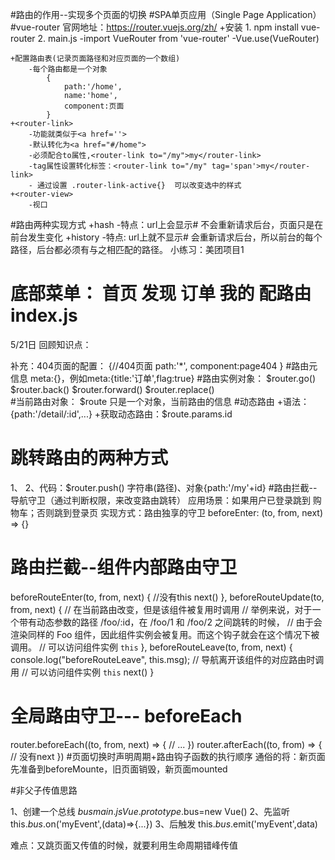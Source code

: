 #路由的作用--实现多个页面的切换
#SPA单页应用（Single Page Application）
#vue-router   官网地址：https://router.vuejs.org/zh/
    +安装
       1. npm install vue-router
       2. main.js
          -import VueRouter from 'vue-router'
          -Vue.use(VueRouter)

    +配置路由表(记录页面路径和对应页面的一个数组)
        -每个路由都是一个对象
            {
                path:'/home',
                name:'home',
                component:页面
            }
    +<router-link>
        -功能就类似于<a href=''>
        -默认转化为<a href="#/home">
        -必须配合to属性,<router-link to="/my">my</router-link>
        -tag属性设置转化标签：<router-link to="/my" tag='span'>my</router-link>
        - 通过设置 .router-link-active{}  可以改变选中的样式
    +<router-view>
        -视口

#路由两种实现方式
    +hash
        -特点：url上会显示#
              不会重新请求后台，页面只是在前台发生变化
    +history
        -特点: url上就不显示#
               会重新请求后台，所以前台的每个路径，后台都必须有与之相匹配的路径。
小练习：美团项目1

底部菜单： 首页 发现 订单 我的
配路由index.js
=============================
5/21日
回顾知识点：

补充：404页面的配置：
    {//404页面
        path:'*',
        component:page404
    }
#路由元信息 meta:{}，例如meta:{title:'订单',flag:true}
#路由实例对象： $router.go()  $router.back()  $router.forward()  $router.replace()  
#当前路由对象： $route 只是一个对象，当前路由的信息
#动态路由
 +语法：{path:'/detail/:id',...}
 +获取动态路由：$route.params.id
# 跳转路由的两种方式
 1、<router-link to='path'/>
 2、代码：$router.push()  字符串(路径)、对象{path:'/my'+id}
#路由拦截--导航守卫（通过判断权限，来改变路由跳转）
应用场景：如果用户已登录跳到 购物车；否则跳到登录页
实现方式：路由独享的守卫  beforeEnter: (to, from, next) => {}

# 路由拦截--组件内部路由守卫
beforeRouteEnter(to, from, next) {
      //没有this
    next()
  },
  beforeRouteUpdate(to, from, next) {
    // 在当前路由改变，但是该组件被复用时调用
    // 举例来说，对于一个带有动态参数的路径 /foo/:id，在 /foo/1 和 /foo/2 之间跳转的时候，
    // 由于会渲染同样的 Foo 组件，因此组件实例会被复用。而这个钩子就会在这个情况下被调用。
    // 可以访问组件实例 `this`
  },
  beforeRouteLeave(to, from, next) {
    console.log("beforeRouteLeave", this.msg);
    // 导航离开该组件的对应路由时调用
    // 可以访问组件实例 `this`
    next()
  }
# 全局路由守卫--- beforeEach
router.beforeEach((to, from, next) => {
  // ...
})
router.afterEach((to, from) => {
  // 没有next
})
#页面切换时声明周期+路由钩子函数的执行顺序
通俗的将：新页面先准备到beforeMounte，旧页面销毁，新页面mounted



#非父子传值思路

1、创建一个总线   $bus
   main.js  Vue.prototype.$bus=new Vue()
2、先监听
   this.$bus.$on('myEvent',(data)=>{...})
3、后触发
   this.$bus.$emit('myEvent',data)

难点：又跳页面又传值的时候，就要利用生命周期错峰传值